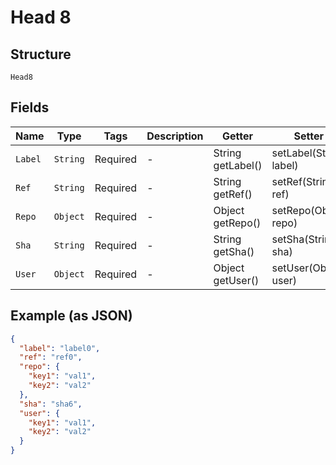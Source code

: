 
# Head 8

## Structure

`Head8`

## Fields

| Name | Type | Tags | Description | Getter | Setter |
|  --- | --- | --- | --- | --- | --- |
| `Label` | `String` | Required | - | String getLabel() | setLabel(String label) |
| `Ref` | `String` | Required | - | String getRef() | setRef(String ref) |
| `Repo` | `Object` | Required | - | Object getRepo() | setRepo(Object repo) |
| `Sha` | `String` | Required | - | String getSha() | setSha(String sha) |
| `User` | `Object` | Required | - | Object getUser() | setUser(Object user) |

## Example (as JSON)

```json
{
  "label": "label0",
  "ref": "ref0",
  "repo": {
    "key1": "val1",
    "key2": "val2"
  },
  "sha": "sha6",
  "user": {
    "key1": "val1",
    "key2": "val2"
  }
}
```

